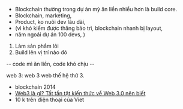 - Blockchain thường trong dự án mỳ ăn liền nhiều hơn là build core. 
- Blockchain, marketing, 
- Product, ko nuôi dev lâu dài, 
- (vì khó kiếm được thăng bảo trì, blockchain nhanh bị layout, 
- năm ngoái dự án 100 devs, )

1. Làm sản phẩm lõi 
2. Build lên vị trí nào đó 

-- code mì ăn liền, code khó chịu -- 

web 3: web 3 web thế hệ thứ 3. 
- blockchain 2014 
- [Web3 là gì? Tất tần tật kiến thức về Web 3.0 nên biết](https://cellphones.com.vn/sforum/web3-la-gi)
- 10 k trên điện thoại của Viet